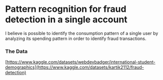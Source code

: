 # Pattern recognition for fraud detection in a single account

I believe is possible to identify the consumption pattern of a single user by analyzing its spending pattern in order to identify fraud transactions.

### The Data

[https://www.kaggle.com/datasets/webdevbadger/international-student-demographics](https://www.kaggle.com/datasets/kartik2112/fraud-detection)

